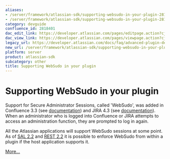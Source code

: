 ```yaml
---
aliases:
- /server/framework/atlassian-sdk/supporting-websudo-in-your-plugin-2818401.html
- /server/framework/atlassian-sdk/supporting-websudo-in-your-plugin-2818401.md
category: devguide
confluence_id: 2818401
dac_edit_link: https://developer.atlassian.com/pages/editpage.action?cjm=wozere&pageId=2818401
dac_view_link: https://developer.atlassian.com/pages/viewpage.action?cjm=wozere&pageId=2818401
legacy_url: https://developer.atlassian.com/docs/faq/advanced-plugin-development-faq/supporting-websudo-in-your-plugin
new_url: /server/framework/atlassian-sdk/supporting-websudo-in-your-plugin
platform: server
product: atlassian-sdk
subcategory: other
title: Supporting WebSudo in your plugin
---
```

# Supporting WebSudo in your plugin

Support for ﻿Secure Administrator Sessions, called 'WebSudo', was added in Confluence 3.3 (see <a href="#documentation" class="unresolved">documentation</a>) and JIRA 4.3 (see <a href="#documentation" class="unresolved">documentation</a>). When an administrator who is logged into Confluence or JIRA attempts to access an administration function, they are prompted to log in again.

All the Atlassian applications will support WebSudo sessions at some point. As of [SAL 2.2](https://developer.atlassian.com/pages/viewpage.action?pageId=5242917) and <a href="/pages/createpage.action?spaceKey=REST&amp;title=REST+Plugin+2.2+Release+notes" class="createlink">REST 2.2</a> it is possible to enforce WebSudo from within a plugin if the host application supports it.

[More...](/server/framework/atlassian-sdk/adding-websudo-support-to-your-plugin)


































































































